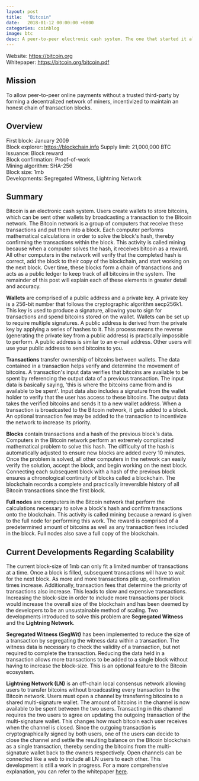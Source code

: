 ```yaml
---
layout: post
title:  "Bitcoin"
date:   2018-01-12 00:00:00 +0000
categories: coinblog
image: btc
desc: A peer-to-peer electronic cash system. The one that started it all. Bitcoin (BTC).
---
```

Website: <a href="https://bitcoin.org">https://bitcoin.org</a><br>
Whitepaper: <a href="https://bitcoin.org/bitcoin.pdf">https://bitcoin.org/bitcoin.pdf</a>

<h2>Mission</h2>
To allow peer-to-peer online payments without a trusted third-party by forming a decentralized network of miners, incentivized to maintain an honest chain of transaction blocks.

<h2>Overview</h2>
First block: January 2009<br>
Block explorer: <a href="https://blockchain.info">https://blockchain.info</a>
Supply limit: 21,000,000 BTC<br>
Issuance: Block reward<br>
Block confirmation: Proof-of-work<br>
Mining algorithm: SHA-256<br>
Block size: 1mb<br>
Developments: Segregated Witness, Lightning Network

<h2>Summary</h2>
Bitcoin is an electronic cash system. Users create wallets to store bitcoins, which can be sent other wallets by broadcasting a transaction to the Bitcoin network. The Bitcoin network is a group of computers that receive these transactions and put them into a block. Each computer performs mathematical calculations in order to solve the block's hash, thereby confirming the transactions within the block. This activity is called mining because when a computer solves the hash, it receives bitcoin as a reward. All other computers in the network will verify that the completed hash is correct, add the block to their copy of the blockchain, and start working on the next block. Over time, these blocks form a chain of transactions and acts as a public ledger to keep track of all bitcoins in the system. The remainder of this post will explain each of these elements in greater detail and accuracy.

<b>Wallets</b> are comprised of a public address and a private key. A private key is a 256-bit number that follows the cryptographic algorithm secp256k1. This key is used to produce a signature, allowing you to sign for transactions and spend bitcoins stored on the wallet. Wallets can be set up to require multiple signatures. A public address is derived from the private key by applying a series of hashes to it. This process means the reverse (generating the private key from a public address) is practically impossible to perform. A public address is similar to an e-mail address. Other users will use your public address to send bitcoins to you.

<b>Transactions</b> transfer ownership of bitcoins between wallets. The data contained in a transaction helps verify and determine the movement of bitcoins. A transaction's input data verifies that bitcoins are available to be spent by referencing the output data of a previous transaction. The input data is basically saying, 'this is where the bitcoins came from and is available to be spent'. Input data also includes a signature from the wallet holder to verify that the user has access to these bitcoins. The output data takes the verified bitcoins and sends it to a new wallet address. When a transaction is broadcasted to the Bitcoin network, it gets added to a block. An optional transaction fee may be added to the transaction to incentivize the network to increase its priority.

<b>Blocks</b> contain transactions and a hash of the previous block's data. Computers in the Bitcoin network perform an extremely complicated mathematical problem to solve this hash. The difficulty of the hash is automatically adjusted to ensure new blocks are added every 10 minutes. Once the problem is solved, all other computers in the network can easily verify the solution, accept the block, and begin working on the next block. Connecting each subsequent block with a hash of the previous block ensures a chronological continuity of blocks called a blockchain. The blockchain records a complete and practically irreversible history of all Bitcoin transactions since the first block.

<b>Full nodes</b> are computers in the Bitcoin network that perform the calculations necessary to solve a block's hash and confirm transactions onto the blockchain. This activity is called mining because a reward is given to the full node for performing this work. The reward is comprised of a predetermined amount of bitcoins as well as any transaction fees included in the block. Full nodes also save a full copy of the blockchain.

<h2>Current Developments Regarding Scalability</h2>

The current block-size of 1mb can only fit a limited number of transactions at a time. Once a block is filled, subsequent transactions will have to wait for the next block. As more and more transactions pile up, confirmation times increase. Additionally, transaction fees that determine the priority of transactions also increase. This leads to slow and expensive transactions. Increasing the block-size in order to include more transactions per block would increase the overall size of the blockchain and has been deemed by the developers to be an unsustainable method of scaling. Two developments introduced to solve this problem are <b>Segregated Witness</b> and the <b>Lightning Network</b>.

<b>Segregated Witness (SegWit)</b> has been implemented to reduce the size of a transaction by segregating the witness data within a transaction. The witness data is necessary to check the validity of a transaction, but not required to complete the transaction. Reducing the data held in a transaction allows more transactions to be added to a single block without having to increase the block-size. This is an optional feature to the Bitcoin ecosystem.

<b>Lightning Network (LN)</b> is an off-chain local consensus network allowing users to transfer bitcoins without broadcasting every transaction to the Bitcoin network. Users must open a channel by transferring bitcoins to a shared multi-signature wallet. The amount of bitcoins in the channel is now available to be spent between the two users. Transacting in this channel requires the two users to agree on updating the outgoing transaction of the multi-signature wallet. This changes how much bitcoin each user receives when the channel is closed. Since the outgoing transaction is cryptographically signed by both users, one of the users can decide to close the channel and settle the resulting balance on the Bitcoin blockchain as a single transaction, thereby sending the bitcoins from the multi-signature wallet back to the owners respectively. Open channels can be connected like a web to include all LN users to each other. This development is still a work in progress. For a more comprehensive explanation, you can refer to the whitepaper <a href="https://lightning.network/lightning-network-paper.pdf">here</a>.